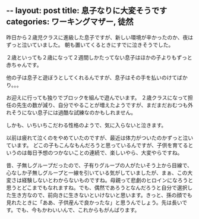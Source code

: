 --
layout: post
title: 息子なりに大変そうです
categories: ワーキングマザー, 徒然
--

昨日から２歳児クラスに進級した息子ですが、新しい環境が辛かったのか、夜はずっと泣いていました。
朝も置いてくるときにすでに泣きそうでした。

２歳といっても２歳になって２週間しかたってない息子はほかの子よりもずっと赤ちゃんです。

他の子は息子と遊ぼうとしてくれるんですが、息子はその手を払いのけてばかり。。。

お迎えに行っても独りでブロックを組んで遊んでいます。
２歳クラスになって担任の先生の数が減り、自分でやることが増えたようですが、まだまだおむつも外れそうにない息子には過酷な試練なのかもしれません。

しかも、いちいちこだわる性格のようで、気に入らないと泣きます。

以前は疲れて泣くのをやめていたのですが、最近は体力がついたのかずっと泣いています。
どこの子もこんなもんだろうと思っているんですが、子供を育てるというのは毎日予想のつかないことの連続で、楽しいやら、大変やらですね。

昔、子無しグループだったので、子有りグループの人がたいそう上から目線で、心なしか子無しグループと一線を引いている気がしていましたが、まぁ、この大変さは経験しないとわからないものですね。母親って悲劇のヒロインになろうと思うとどこまでもなれますね。でも、偶然であろうとなんだろうと自分で選択した生き方なので、前向きに生きないといけないと思います。きっと、孫の顔でも見れたときに「ああ、子供産んで良かったな」と思うんでしょう。先は長いです。でも、今もかわいいんで、これからもがんばります。

